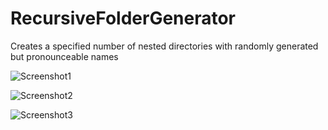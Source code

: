 # RecursiveFolderGenerator
Creates a specified number of nested directories with randomly generated but pronounceable names


![Screenshot1](https://user-images.githubusercontent.com/19581694/55039210-2ea74800-5088-11e9-8754-5cb1d82f7e53.PNG)

![Screenshot2](https://user-images.githubusercontent.com/19581694/55039211-2ea74800-5088-11e9-8162-afabf1c45bc1.PNG)

![Screenshot3](https://user-images.githubusercontent.com/19581694/55039830-ad04e980-508a-11e9-865c-ef835b096678.PNG)
